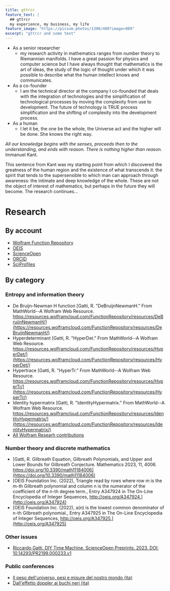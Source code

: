 ```yaml
---
title: gttrcr
feature_text: |
  ## gttrcr
  my experience, my business, my life
feature_image: "https://picsum.photos/1300/400?image=989"
excerpt: "gttrcr and some text"
---
```


* As a senior researcher
  * my research activity in mathematics ranges from number theory to Riemannian manifolds. I have a great passion for physics and computer science but I have always thought that mathematics is the art of ideas, the study of the logic of thought under which it was possible to describe what the human intellect knows and communicates.
* As a co-founder
  * I am the technical director at the company I co-founded that deals with the integration of technologies and the simplification of technological processes by moving the complexity from use to development. The future of technology is TRUE process simplification and the shifting of complexity into the development process.
* As a human
  * I let it be, the one be the whole, the Universe act and the higher will be done. She knows the right way.

*All our knowledge begins with the senses, proceeds then to the understanding, and ends with reason. There is nothing higher than reason.*
Immanuel Kant.

This sentence from Kant was my starting point from which I discovered the greatness of the human region and the existence of what transcends it: the spirit that tends to the supersensible to which man can approach through awareness: the intimate and deep knowledge of the whole. These are not the object of interest of mathematics, but perhaps in the future they will become. The research continues...

# Research

## By account

* [Wolfram Function Repository](https://resources.wolframcloud.com/publishers/resources?PublisherID=riccardogatti)
* [OEIS](https://oeis.org/search?q=author:_riccardo+gatti_)
* [ScienceOpen](https://www.scienceopen.com/search#author/281f0b5f-5c02-4ec3-97c3-81c8a8a3be57)
* [ORCID](https://orcid.org/0000-0002-3554-4126)
* [SciProfiles](https://sciprofiles.com/profile/974059)

## By category

### Entropy and information theory

 * De Bruijn-Newman H function [Gatti, R. "DeBruijnNewmanH." From MathWorld--A Wolfram Web Resource. https://resources.wolframcloud.com/FunctionRepository/resources/DeBruijnNewmanH/](https://resources.wolframcloud.com/FunctionRepository/resources/DeBruijnNewmanH/)
 * Hyperdeterminant [Gatti, R. "HyperDet." From MathWorld--A Wolfram Web Resource. https://resources.wolframcloud.com/FunctionRepository/resources/HyperDet/](https://resources.wolframcloud.com/FunctionRepository/resources/HyperDet/)
 * Hypertrace [Gatti, R. "HyperTr." From MathWorld--A Wolfram Web Resource. https://resources.wolframcloud.com/FunctionRepository/resources/HyperTr/](https://resources.wolframcloud.com/FunctionRepository/resources/HyperTr/)
 * Identity hypermatrix [Gatti, R. "IdentityHypermatrix." From MathWorld--A Wolfram Web Resource. https://resources.wolframcloud.com/FunctionRepository/resources/IdentityHypermatrix/](https://resources.wolframcloud.com/FunctionRepository/resources/IdentityHypermatrix/)
 * [All Wolfram Researh contributions](https://resources.wolframcloud.com/publishers/resources?PublisherID=riccardogatti)

### Number theory and discrete mathematics

* [Gatti, R. Gilbreath Equation, Gilbreath Polynomials, and Upper and Lower Bounds for Gilbreath Conjecture. Mathematics 2023, 11, 4006. https://doi.org/10.3390/math11184006](https://doi.org/10.3390/math11184006)
* [OEIS Foundation Inc. (2022), Triangle read by rows where row m is the m-th Gilbreath polynomial and column n is the numerator of the coefficient of the n-th degree term., Entry A347924 in The On-Line Encyclopedia of Integer Sequences, http://oeis.org/A347924.](http://oeis.org/A347924)
* [OEIS Foundation Inc. (2022), a(n) is the lowest common denominator of n-th Gilbreath polynomial., Entry A347925 in The On-Line Encyclopedia of Integer Sequences, http://oeis.org/A347925.](http://oeis.org/A347925)

<!--### Knowledge theory-->

### Other issues
* [Riccardo Gatti. DIY Time Machine. ScienceOpen Preprints. 2023. DOI: 10.14293/PR2199.000233.v1](https://www.scienceopen.com/hosted-document?doi=10.14293/PR2199.000233.v1)

### Public conferences

* [Il peso dell'universo, pesi e misure del nostro mondo (ita)](https://www.youtube.com/watch?v=nFTdi6EMYgg)
* [Dall'effetto doppler ai buchi neri (ita)](https://www.youtube.com/watch?v=_kMhOes90vw)